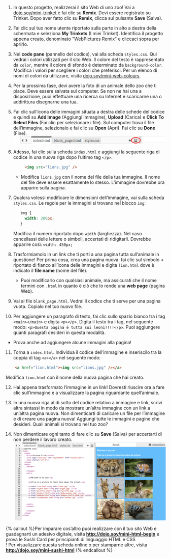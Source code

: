 1. In questo progetto, realizzerai il sito Web di uno zoo! Vai a [dojo.soy/mini-trinket](http://dojo.soy/mini-trinket) e fai clic su **Remix**. Devi essere registrato su Trinket. Dopo aver fatto clic su **Remix**, clicca sul pulsante **Save** (Salva).

2. Fai clic sul tuo nome utente riportato sulla parte in alto a destra della schermata e seleziona **My Trinkets** (I miei Trinket). Identifica il progetto appena creato, denominato "WebPictures Remix" e cliccaci sopra per aprirlo.

3. Nel **code pane** (pannello del codice), vai alla scheda `styles.css`. Qui vedrai i colori utilizzati per il sito Web. Il colore del testo è rappresentato da `color`, mentre il colore di sfondo è determinato da `background-color`. Modifica i valori per scegliere i colori che preferisci. Per un elenco di nomi di colori da utilizzare, visita [dojo.soy/mini-web-colours](http://dojo.soy/mini-web-colours).

4. Per la prossima fase, devi avere la foto di un animale dello zoo che ti piace. Deve essere salvata sul computer. Se non ne hai una a disposizione, puoi effettuare una ricerca su Internet e scaricarne una o addirittura disegnarne una tua.

5. Fai clic sull’icona delle immagini situata a destra delle schede del codice e quindi su **Add Image** (Aggiungi immagine), **Upload** (Carica) e **Click To Select Files** (Fai clic per selezionare i file). Sul computer trova il file dell’immagine, selezionalo e fai clic su **Open** (Apri). Fai clic su **Done** (Fine).   
    ![](TktImageIcon.png)

6. Adesso, fai clic sulla scheda `index.html` e aggiungi la seguente riga di codice in una nuova riga dopo l’ultimo tag `</p>`.

   ```html
        <img src="lions.jpg" />
   ```

   * Modifica `lions.jpg` con il nome del file della tua immagine. Il nome del file deve essere esattamente lo stesso. L’immagine dovrebbe ora apparire sulla pagina.
   
7. Qualora volessi modificare le dimensioni dell’immagine, vai sulla scheda `styles.css`. Le regole per le immagini si trovano nel blocco `img`:
   ```css
      img {
        width: 200px;
      }
   ``` 
   Modifica il numero riportato dopo `width` (larghezza). Nel caso cancellassi delle lettere o simboli, accertati di ridigitarli. Dovrebbe apparire così: `width: 450px;`

8. Trasformiamolo in un link che ti porti a una pagina tutta sull’animale in questione! Per prima cosa, crea una pagina nuova: fai clic sul simbolo **+** riportato di fianco all’icona delle immagini e digita `lion.html` dove è indicato il **file name** (nome del file).
   * Puoi modificarlo con qualsiasi animale, ma assicurati che il nome termini con `.html` in quanto è ciò che lo rende una **web page** (pagina Web).

9. Vai al file `blank_page.html`. Vedrai il codice che ti serve per una pagina vuota. Copialo nel tuo nuovo file.

10. Per aggiungere un paragrafo di testo, fai clic sullo spazio bianco tra i tag `<main></main>` e digita `<p></p>`. Digita il testo tra i tag, nel seguente modo: `<p>Questa pagina è tutta sui leoni!!!!</p>`. Puoi aggiungere quanti paragrafi desideri in questa modalità.
   * Prova anche ad aggiungere alcune immagini alla pagina!

11. Torna a `index.html`. Individua il codice dell’immagine e inseriscilo tra la coppia di tag `<a></a>` nel seguente modo:

   ```html
       <a href="lion.html"><img src="lions.jpg" /></a>
   ```
   Modifica `lion.html` con il nome della nuova pagina che hai creato.

12. Hai appena trasformato l’immagine in un link! Dovresti riuscire ora a fare clic sull’immagine e a visualizzare la pagina riguardante quell’animale.

13. In una nuova riga al di sotto del codice relativo a immagine e link, scrivi altra sintassi in modo da mostrare un’altra immagine con un link a un’altra pagina nuova. Non dimenticarti di caricare un file per l’immagine e di creare una pagina nuova! Aggiungi tutte le immagini e pagine che desideri. Quali animali si trovano nel tuo zoo?

14. Non dimenticare ogni tanto di fare clic su **Save** (Salva) per accertarti di non perdere il lavoro creato. ![](TktZooExample.png)
 
{% callout %}Per imparare cos’altro puoi realizzare con il tuo sito Web e guadagnarti un adesivo digitale, visita <b>http://dojo.soy/mini-html-begin</b> e prova le Sushi Card per principianti di linguaggio HTML e CSS<br />! Per visualizzare questa scheda online o per stamparne altre, visita <b>http://dojo.soy/mini-sushi-html</b> 
{% endcallout %}




